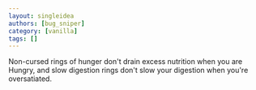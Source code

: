 ```yaml
---
layout: singleidea
authors: [bug_sniper]
category: [vanilla]
tags: []
---
```

Non-cursed rings of hunger don't drain excess nutrition when you are Hungry, and slow digestion rings don't slow your digestion when you're oversatiated.
